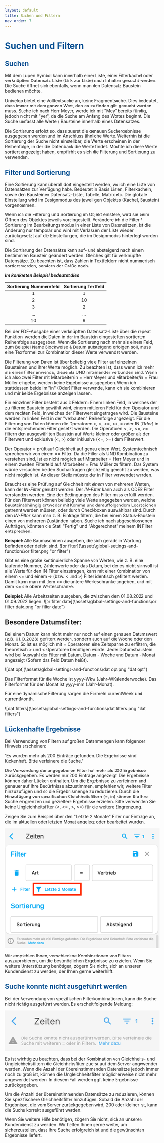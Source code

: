 ```yaml
---
layout: default
title: Suchen und Filtern
nav_order: 7
---
```


# <span style="color:#0b5394">**Suchen und Filtern**</span>

## <span style="color:#0b5394">Suchen</span>

Mit dem Lupen Symbol kann innerhalb einer Liste, einer Filterkachel oder verknüpften Datensatz Liste 
(Link zur Liste) nach Inhalten gesucht werden. Die Suche öffnet sich ebenfalls, wenn man den
Datensatz Baustein bedienen möchte.

Univelop bietet eine Volltextsuche an, keine Fragmentsuche. Dies bedeutet, dass immer mit dem ganzen
Wert, den es zu finden gilt, gesucht werden muss. Suche ich nach Herr Meyer, werde ich mit "Mey" bereits
fündig, jedoch nicht mit "yer", da die Suche am Anfang des Wortes beginnt.
Die Suche umfasst alle Werte / Bausteine innerhalb eines Datensatzes.

Die Sortierung erfolgt so, dass zuerst die genauen Suchergebnisse ausgegeben werden und im Anschluss
ähnliche Werte. Weiterhin ist die Sortierung der Suche nicht einstellbar, die Werte erscheinen in der
Reihenfolge, in der die Datenbank die Werte findet. Möchte ich diese Werte sortiert angezeigt haben,
empfiehlt es sich die Filterung und Sortierung zu verwenden.

## <span style="color:#0b5394">Filter und Sortierung</span>

Eine Sortierung kann überall dort eingestellt werden, wo ich eine Liste von Datensätzen zur Verfügung habe.
Bedeutet in Basis Listen, Filterkacheln, sowie den Bausteinen Datensatz-Liste, Tabelle, Matrix etc.
Die globale Einstellung wird im Designmodus des jeweiligen Objektes (Kachel, Baustein) vorgenommen.

Wenn ich die Filterung und Sortierung im Objekt einstelle, wird sie beim Öffnen des Objektes jeweils voreingestellt.
Verändere ich die Filter / Sortierung im Bearbeitungsmodus in einer Liste von Datensätzen, ist die Änderung nur 
temporär und wird mit Verlassen der Liste wieder zurückgesetzt auf die Einstellungen, die im Designmodus hinterlegt
worden sind.

Die Sortierung der Datensätze kann auf- und absteigend nach einem bestimmten Baustein geändert werden. 
Gleiches gilt für verknüpfte Datensätze. Zu beachten ist, dass Zahlen in Textfeldern nicht nummerisch sortiert werden, sondern
der Größe nach. 

***Im konkreten Beispiel bedeutet dies***

|Sortierung Nummernfeld         |Sortierung Textfeld
|:------:                       |:------:
|1                              |1
|2                              |10
|3                              |2
|...                            |...
|10                             |9


Bei der PDF-Ausgabe einer verknüpften Datensatz-Liste über die repeat Funktion, werden die Daten in der im Baustein 
eingestellten sortierten Reihenfolge ausgegeben. Wenn die Sortierung nach mehr als einem Feld, 
zum Beispiel Name Blockweise & Datum aufsteigend erfolgen soll, muss eine Textformel zur Kombination dieser Werte
verwendet werden.

Die Filterung von Daten ist über beliebig viele Filter auf einzelnen Bausteinen und ihrer Werte möglich.
Zu beachten ist, dass wenn ich mehr als einen Filter anwende, diese als UND miteinander verbunden sind.
Wenn ich also zwei Filter mit Mitarbeiter/in = Herr Meyer und Mitarbeiter/in = Frau Müller eingebe, werden keine Ergebnisse ausgegeben.
Wenn ich stattdessen beide im "in" (Oder) Filter verwende, kann ich sie kombinieren und mir beide Ergebnisse anzeigen lassen.

Ein einzelner Filter besteht aus 3 Feldern: 
Einem linken Feld, in welches der zu filterne Baustein gewählt wird, einem mittleren Feld für den Operator und dem rechten Feld, in welches der Filterwert eingetragen wird.
Die Bausteine werden im linken Feld in der "verbauten" Reihenfolge angezeigt.
Für die Filterung von Daten können die Operatoren <, >, <=, >=, = oder IN (*Oder*) in die
entsprechenden Filter gesetzt werden.
Die Operatoren <, >, <=, >= filtern den ausgewählten Baustein auf Werte kleiner oder größer als der Filterwert und
exklusive (<, >) oder inklusive (<=, >=) dem Filterwert.

Der Operator = prüft auf Gleichheit auf genau einen Wert. Systemtechnisch sprechen wir von einem == Filter.
Da die Filter als UND Kombination zu verstehen sind, ist es nicht möglich auf Mitarbeiter = Herr Meyer
und in einem zweiten Filterfeld auf Mitarbeiter = Frau Müller zu filtern. Das System würde versuchen beiden
Suchanfragen gleichzeitig gerecht zu werden, was nicht möglich ist. An dieser Stelle müsste der in Filter verwendet werden.

Braucht es eine Prüfung auf Gleichheit mit *einem* von mehreren Werten, kann der *IN-Filter* genutzt werden.
Der *IN-Filter* kann auch als ODER Filter verstanden werden. Eine der Bedingungen des Filter muss erfüllt werden.
Für den Filterwert können beliebig viele Werte angegeben werden, welche bausteinabhängig entweder mit Komma und darauffolgendem Leerzeichen getrennt werden müssen,
oder durch Checkboxen auswählbar sind.
Durch den *IN-Filter* kann man z. B. Einträge filtern, die bei einem Status-Baustein einen von mehreren Zuständen haben.
Suche ich nach abgeschlossenen Aufträgen, könnten die Stati "Fertig" und "Abgerechnet" meinem IN Filter entsprechen.


**Beispiel:** 
Alle Baumaschinen ausgeben, die sich gerade in Wartung befinden oder defekt sind.
![or filter](\assets\global-settings-and-functions\or filter.png "or filter")

Gibt es eine große kontinuierliche Spanne von Werten, wie z. B. eine laufende Nummer, Zahlenwerte oder das Datum, bei der es nicht sinnvoll ist alle Werte für den IN-Filter einzutragen, kann mit einer Kombination von einem <= und einem => (bzw. < und >) Filter identisch gefiltert werden.
Damit kann man mit dem >= die untere Werteschranke angeben, und mit dem <= die obere Werteschranke.  

**Beispiel:** 
Alle Arbeitszeiten ausgeben, die zwischen dem 01.08.2022 und 01.09.2022 liegen.
![or filter date](\assets\global-settings-and-functions\or filter date.png "or filter date")

## Besondere Datumsfilter: ##

Bei einem Datum kann nicht mehr nur noch auf einen genauen Datumswert (z.B. 01.10.2023) gefiltert werden, sondern auch auf die Woche oder den Monat.
So ist es möglich mit = Operatoren eine Zeitspanne zu erfiltern, die theoretisch > und < Operatoren benötigen würde.
Jeder Datumsbaustein wird bei Auswahl der Filter mit Datum, Datum - Woche und Datum - Monat angezeigt (Sofern das Feld Datum heißt).

![dat opt](\assets\global-settings-and-functions\dat opt.png "dat opt")

Das Filterformat für die Woche ist yyyy-Wkw (Jahr-WKalenderwoche).
Das Filterformat für den Monat ist yyyy-mm (Jahr-Monat).

Für eine dynamische Filterung sorgen die Formeln currentWeek und currentMonth.

![dat filters](\assets\global-settings-and-functions\dat filters.png "dat filters")


## <span style="color:#0b5394">Lückenhafte Ergebnisse</span>

Bei Verwendung von Filtern auf großen Datenmengen kann folgender Hinweis erscheinen:

'Es wurden mehr als 200 Einträge gefunden. Die Ergebnisse sind lückenhaft. Bitte verfeinere die Suche.'

Die Verwendung der angegebenen Filter hat mehr als 200 Ergebnisse zurückgegeben. Es werden nur 200 Einträge angezeigt. Die Ergebnisse können daher Lücken enthalten. Um die Ergebnisse zu verfeinern und genauer auf Ihre Bedürfnisse abzustimmen, empfehlen wir, weitere Filter hinzuzufügen und so die Ergebnismenge zu reduzieren. Durch die Hinzufügung von spezifischen Gleichheitsfiltern (=, in) können Sie Ihre Suche eingrenzen und gezieltere Ergebnisse erzielen. Bitte verwenden Sie keine Ungleichheitsfilter (<, <= , >, >=) für die weitere Eingrenzung.

Zeigen Sie zum Beispiel über den "Letzte 2 Monate" Filter nur Einträge an, die im aktuellen oder letzten Monat angelegt oder bearbeitet wurden.

![Filter letzte zwei Monate](\assets\search-and-filters\last-two-month-filter.png)

Wir empfehlen Ihnen, verschiedene Kombinationen von Filtern auszuprobieren, um die bestmöglichen Ergebnisse zu erzielen. Wenn Sie weitere Unterstützung benötigen, zögern Sie nicht, sich an unseren Kundendienst zu wenden, der Ihnen gerne weiterhilft.

## <span style="color:#0b5394">Suche konnte nicht ausgeführt werden</span>

Bei der Verwendung von spezifischen Filterkombinationen, kann die Suche nicht richtig ausgeführt werden. Es erscheit folgende Meldung:

![Suche konnte nicht ausgeführt werden](\assets\search-and-filters\ugly-search.png)

Es ist wichtig zu beachten, dass bei der Kombination von Gleichheits- und Ungleichheitsfiltern die Gleichheitsfilter zuerst auf dem Server angewendet werden. Wenn die Anzahl der übereinstimmenden Datensätze jedoch immer noch zu groß ist, können die Ungleichheitsfilter möglicherweise nicht mehr angewendet werden. In diesem Fall werden ggf. keine Ergebnisse zurückgegeben.

Um die Anzahl der übereinstimmenden Datensätze zu reduzieren, können Sie spezifischere Gleichheitsfilter hinzufügen. Sobald die Anzahl der Ergebnisse, die vom Server zurückgegeben wird, 200 oder kleiner ist, kann die Suche korrekt ausgeführt werden.

Wenn Sie weitere Hilfe benötigen, zögern Sie nicht, sich an unseren Kundendienst zu wenden. Wir helfen Ihnen gerne weiter, um sicherzustellen, dass Ihre Suche erfolgreich ist und die gewünschten Ergebnisse liefert.
